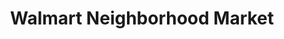 ---
title: "Walmart Neighborhood Market"
url: /converse/walmart-neighborhood-market/
shop: supermarket
---
